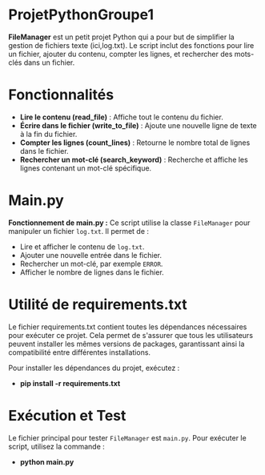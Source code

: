 # ProjetPythonGroupe1
**FileManager** est un petit projet Python qui a pour but de simplifier la gestion de fichiers texte (ici,log.txt). Le script inclut des fonctions pour lire un fichier, ajouter du contenu, compter les lignes, et rechercher des mots-clés dans un fichier.

# Fonctionnalités
- **Lire le contenu (read_file)** : Affiche tout le contenu du fichier.
- **Écrire dans le fichier (write_to_file)** : Ajoute une nouvelle ligne de texte à la fin du fichier.
- **Compter les lignes (count_lines)** : Retourne le nombre total de lignes dans le fichier.
- **Rechercher un mot-clé (search_keyword)** : Recherche et affiche les lignes contenant un mot-clé spécifique.

# Main.py
**Fonctionnement de main.py :**
Ce script utilise la classe `FileManager` pour manipuler un fichier `log.txt`.
Il permet de :
  - Lire et afficher le contenu de `log.txt`.
  - Ajouter une nouvelle entrée dans le fichier.
  - Rechercher un mot-clé, par exemple `ERROR`.
  - Afficher le nombre de lignes dans le fichier.

# Utilité de requirements.txt
Le fichier requirements.txt contient toutes les dépendances nécessaires pour exécuter ce projet. Cela permet de s'assurer que tous les utilisateurs peuvent installer les mêmes versions de packages, garantissant ainsi la compatibilité entre différentes installations.

Pour installer les dépendances du projet, exécutez :

- **pip install -r requirements.txt**

# Exécution et  Test
Le fichier principal pour tester `FileManager` est `main.py`. Pour exécuter le script, utilisez la commande :
- **python main.py**
